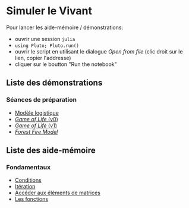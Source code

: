 # Simuler le Vivant

Pour lancer les aide-mémoire / démonstrations:

- ouvrir une session `julia`
- `using Pluto; Pluto.run()`
- ouvrir le script en utilisant le dialogue *Open from file* (clic droit sur le lien, copier l'addresse)
- cliquer sur le boutton "Run the notebook"

## Liste des démonstrations

### Séances de préparation

- [Modèle logistique](demonstrations/01_logistique.jl)
- [*Game of Life* (v0)](demonstrations/02_gameoflife_v0.jl)
- [*Game of Life* (v1)](demonstrations/03_gameoflife_v1.jl)
- [*Forest Fire Model*](demonstrations/04_forestfire.jl)

## Liste des aide-mémoire

### Fondamentaux

- [Conditions](aidememoire/01_conditions.jl)
- [Itération](aidememoire/02_iteration.jl)
- [Accéder aux éléments de matrices](aidememoire/03_indexing.jl)
- [Les fonctions](aidememoire/04_fonctions.jl)
